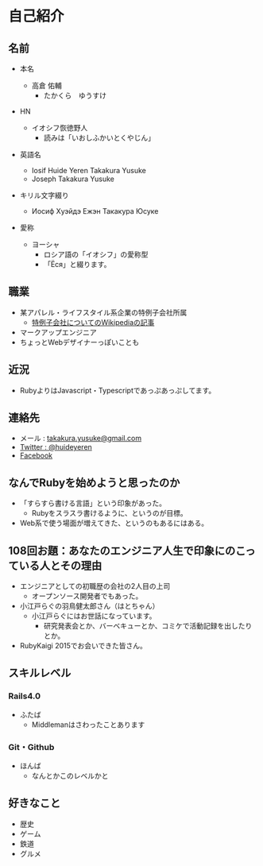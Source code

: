 # 自己紹介

## 名前

- 本名
  - 高倉 佑輔
    - たかくら　ゆうすけ

- HN
  - イオシフ恢徳野人
    - 読みは「いおしふかいとくやじん」

- 英語名
  - Iosif Huide Yeren Takakura Yusuke
  - Joseph Takakura Yusuke

- キリル文字綴り
  - Иосиф Хуэйдэ Ежэн Такакура Юсуке

- 愛称
  - ヨーシャ
    - ロシア語の「イオシフ」の愛称型
    - 「Ёся」と綴ります。

## 職業

- 某アパレル・ライフスタイル系企業の特例子会社所属
  - [特例子会社についてのWikipediaの記事](https://ja.wikipedia.org/wiki/%E7%89%B9%E4%BE%8B%E5%AD%90%E4%BC%9A%E7%A4%BE)
- マークアップエンジニア
- ちょっとWebデザイナーっぽいことも

## 近況

- RubyよりはJavascript・Typescriptであっぷあっぷしてます。

## 連絡先

- メール : takakura.yusuke@gmail.com
- [Twitter : @huideyeren](https://twitter.com/huideyeren)
- [Facebook](https://www.facebook.com/iosif.takakura.yusuke)

## なんでRubyを始めようと思ったのか

- 「すらすら書ける言語」という印象があった。
  - Rubyをスラスラ書けるように、というのが目標。
- Web系で使う場面が増えてきた、というのもあるにはある。

## 108回お題：あなたのエンジニア人生で印象にのこっている人とその理由

- エンジニアとしての初職歴の会社の2人目の上司
  - オープンソース開発者でもあった。
- 小江戸らぐの羽鳥健太郎さん（はとちゃん）
  - 小江戸らぐにはお世話になっています。
    - 研究発表会とか、バーベキューとか、コミケで活動記録を出したりとか。
- RubyKaigi 2015でお会いできた皆さん。

## スキルレベル

### Rails4.0

- ふたば
  - Middlemanはさわったことあります

### Git・Github

- ほんば
  - なんとかこのレベルかと

## 好きなこと

- 歴史
- ゲーム
- 鉄道
- グルメ
